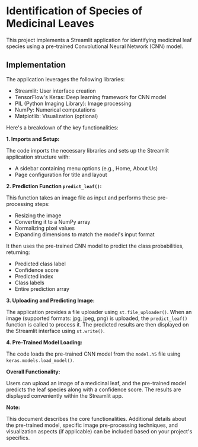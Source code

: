 # Identification of Species of Medicinal Leaves

This project implements a Streamlit application for identifying medicinal leaf species using a pre-trained Convolutional Neural Network (CNN) model.

## Implementation

The application leverages the following libraries:

* Streamlit: User interface creation
* TensorFlow's Keras: Deep learning framework for CNN model
* PIL (Python Imaging Library): Image processing
* NumPy: Numerical computations
* Matplotlib: Visualization (optional)

Here's a breakdown of the key functionalities:

**1. Imports and Setup:**

The code imports the necessary libraries and sets up the Streamlit application structure with:

* A sidebar containing menu options (e.g., Home, About Us)
* Page configuration for title and layout

**2. Prediction Function `predict_leaf()`:**

This function takes an image file as input and performs these pre-processing steps:

* Resizing the image
* Converting it to a NumPy array
* Normalizing pixel values
* Expanding dimensions to match the model's input format

It then uses the pre-trained CNN model to predict the class probabilities, returning:

* Predicted class label
* Confidence score
* Predicted index
* Class labels
* Entire prediction array

**3. Uploading and Predicting Image:**

The application provides a file uploader using `st.file_uploader()`. When an image (supported formats: jpg, jpeg, png) is uploaded, the `predict_leaf()` function is called to process it. The predicted results are then displayed on the Streamlit interface using `st.write()`.

**4. Pre-Trained Model Loading:**

The code loads the pre-trained CNN model from the `model.h5` file using `keras.models.load_model()`.

**Overall Functionality:**

Users can upload an image of a medicinal leaf, and the pre-trained model predicts the leaf species along with a confidence score. The results are displayed conveniently within the Streamlit app.

**Note:**

This document describes the core functionalities. Additional details about the pre-trained model, specific image pre-processing techniques, and visualization aspects (if applicable) can be included based on your project's specifics.
